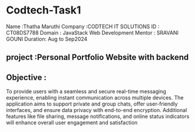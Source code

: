 # Codtech-Task1
Name :Thatha Maruthi 
Company :CODTECH IT SOLUTIONS
ID : CT08DS7788 
Domain : JavaStack Web Development
Mentor : SRAVANI GOUNI
Duration: Aug to Sep2024

## project :Personal Portfolio Website with backend
## Objective :
To provide users with a seamless and secure real-time messaging experience, enabling instant communication across multiple devices. The application aims to support private and group chats, offer user-friendly interfaces, and ensure data privacy with end-to-end encryption. Additional features like file sharing, message notifications, and online status indicators will enhance overall user engagement and satisfaction
